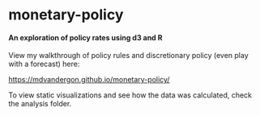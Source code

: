 # monetary-policy
#### An exploration of policy rates using d3 and R

View my walkthrough of policy rules and discretionary policy (even play with a forecast) here:

https://mdvandergon.github.io/monetary-policy/

To view static visualizations and see how the data was calculated, check the analysis folder.
